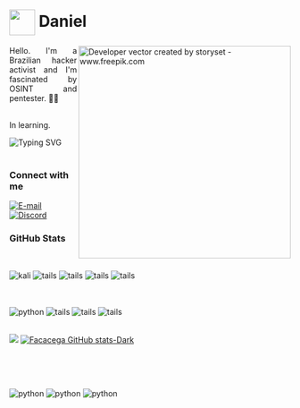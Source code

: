 <!-- Imagem da direita -->
<img align="right" alt="" >

<!-- Imagem menor ao lado do nome -->



<h1>
    <a href="https://github.com/ryzebr12">
     <img align="center" width="46px" src="https://e7.pngegg.com/pngimages/914/638/png-clipart-spy-spy.png"></a><span> Daniel </span>
</h1>

<!-- Bio -->
<img align="right" alt="Developer vector created by storyset - www.freepik.com" height="380" src="https://png.pngtree.com/png-vector/20221102/ourmid/pngtree-hacker-logo-png-image_6408677.png" >

<p align="justify">Hello. I'm a Brazilian hacker activist and I'm fascinated by OSINT and pentester. 🐱‍👤
    <br><br>
    
In learning.


<!-- Texto Open to Work -->
<a href="https://git.io/typing-svg">
    
  <img align="left" src="https://readme-typing-svg.herokuapp.com/?color=8de538&size=16&lines=Open+to+Work" alt="Typing SVG">
</a>

 <br><br>

<h3 align="left">Connect with me</h3>

<!-- Contatos -->
<a href="mailto:facacega@proton.me">
  <img src="https://img.shields.io/badge/-Email-000?style=for-the-badge&logo=microsoft-outlook&logoColor=FF00F6&color:FFF" alt="E-mail">
</a>
<a href="">
  <img src="https://img.shields.io/badge/-Discord-000?style=for-the-badge&logo=Discord&logoColor=FF00F6&color:FFF" alt="Discord">
</a>

<h3 align="left">GitHub Stats</h3>

<!-- States do GitHub -->

</div>



<h3 align="left"></h3>

##

<div style="display: inline_block"><br/>
<img align="center" alt="kali" src="https://img.shields.io/badge/Kali_Linux-557C94?style=for-the-badge&logo=kali-linux&logoColor=white" />
<img align="center" alt="tails" src="https://img.shields.io/badge/Tails%20-56347C?&style=for-the-badge&logo=tails&logoColor=white" />
<img align="center" alt="tails" src="https://img.shields.io/badge/Fedora-294172?style=for-the-badge&logo=fedora&logoColor=white" />
<img align="center" alt="tails" src="https://img.shields.io/badge/Ubuntu-E95420?style=for-the-badge&logo=ubuntu&logoColor=white" />
<img align="center" alt="tails" src="https://img.shields.io/badge/Windows-0078D6?style=for-the-badge&logo=windows&logoColor=white" />

</div>

<h3 align="left"></h3>

##

<div style="display: inline_block"><br/>
<img align="center" alt="python" src="https://img.shields.io/badge/Python-3776AB?style=for-the-badge&logo=python&logoColor=white" />
<img align="center" alt="tails" src="https://img.shields.io/badge/HTML5-E34F26?style=for-the-badge&logo=html5&logoColor=white" />
<img align="center" alt="tails" src="https://img.shields.io/badge/Rust-000000?style=for-the-badge&logo=rust&logoColor=white" />
<img align="center" alt="tails" src="https://img.shields.io/badge/CSS-239120?&style=for-the-badge&logo=css3&logoColor=white" />

<br/>
<br/>

<img align="180em" src="https://github-readme-stats.vercel.app/api/top-langs/?username=ryzebr12&layout=compact&langs_count=7&theme=dark"/>     [![Facacega GitHub stats-Dark](https://github-readme-stats.vercel.app/api?username=ryzebr12&show_icons=true&theme=dark#gh-dark-mode-only)](https://github.com/anuraghazra/github-readme-stats#gh-dark-mode-only)

</div>

<br/>

<h3 align="left"></h3>

##

<div style="display: inline_block"><br/>
<img align="center" alt="python" src="https://img.shields.io/badge/PyCharm-000000.svg?&style=for-the-badge&logo=PyCharm&logoColor=white" />
<img align="center" alt="python" src="https://img.shields.io/badge/Visual_Studio-5C2D91?style=for-the-badge&logo=visual%20studio&logoColor=white" />
<img align="center" alt="python" src="https://img.shields.io/badge/Visual_Studio_Code-0078D4?style=for-the-badge&logo=visual%20studio%20code&logoColor=white" />

</div>

<br/>

